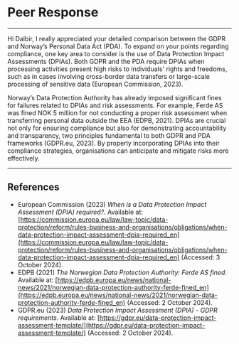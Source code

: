 # Peer Response

---

Hi Dalbir, I really appreciated your detailed comparison between the GDPR and Norway’s Personal Data Act (PDA). To expand on your points regarding compliance, one key area to consider is the use of Data Protection Impact Assessments (DPIAs). Both GDPR and the PDA require DPIAs when processing activities present high risks to individuals' rights and freedoms, such as in cases involving cross-border data transfers or large-scale processing of sensitive data (European Commission, 2023).

Norway’s Data Protection Authority has already imposed significant fines for failures related to DPIAs and risk assessments. For example, Ferde AS was fined NOK 5 million for not conducting a proper risk assessment when transferring personal data outside the EEA (EDPB, 2021). DPIAs are crucial not only for ensuring compliance but also for demonstrating accountability and transparency, two principles fundamental to both GDPR and PDA frameworks (GDPR.eu, 2023). By properly incorporating DPIAs into their compliance strategies, organisations can anticipate and mitigate risks more effectively.

---

## References
- European Commission (2023) *When is a Data Protection Impact Assessment (DPIA) required?*. Available at: [https://commission.europa.eu/law/law-topic/data-protection/reform/rules-business-and-organisations/obligations/when-data-protection-impact-assessment-dpia-required_en](https://commission.europa.eu/law/law-topic/data-protection/reform/rules-business-and-organisations/obligations/when-data-protection-impact-assessment-dpia-required_en) (Accessed: 3 October 2024).
- EDPB (2021) *The Norwegian Data Protection Authority: Ferde AS fined*. Available at: [https://edpb.europa.eu/news/national-news/2021/norwegian-data-protection-authority-ferde-fined_en](https://edpb.europa.eu/news/national-news/2021/norwegian-data-protection-authority-ferde-fined_en) (Accessed: 2 October 2024).
- GDPR.eu (2023) *Data Protection Impact Assessment (DPIA) - GDPR requirements*. Available at: [https://gdpr.eu/data-protection-impact-assessment-template/](https://gdpr.eu/data-protection-impact-assessment-template/) (Accessed: 2 October 2024).

